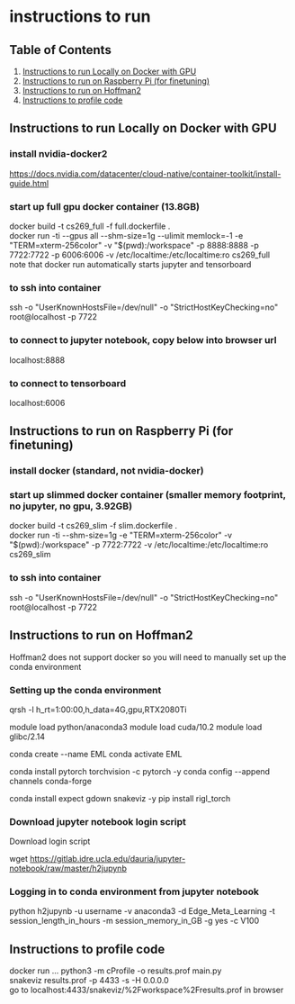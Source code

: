 # instructions to run

## Table of Contents
1. [Instructions to run Locally on Docker with GPU](#Instructions-to-run-Locally-on-Docker-with-GPU)
2. [Instructions to run on Raspberry Pi (for finetuning)](#Instructions-to-run-on-Raspberry-Pi-(for-finetuning))
3. [Instructions to run on Hoffman2](#Instructions-to-run-on-Hoffman2)
4. [Instructions to profile code](#Instructions-to-profile-code)

## Instructions to run Locally on Docker with GPU
### install nvidia-docker2
https://docs.nvidia.com/datacenter/cloud-native/container-toolkit/install-guide.html

### start up full gpu docker container (13.8GB)
docker build -t cs269_full -f full.dockerfile .  
docker run -ti --gpus all --shm-size=1g --ulimit memlock=-1 -e "TERM=xterm-256color" -v "$(pwd):/workspace" -p 8888:8888 -p 7722:7722 -p 6006:6006 -v /etc/localtime:/etc/localtime:ro cs269_full  
note that docker run automatically starts jupyter and tensorboard  

### to ssh into container
ssh -o "UserKnownHostsFile=/dev/null" -o "StrictHostKeyChecking=no" root@localhost -p 7722

### to connect to jupyter notebook, copy below into browser url
localhost:8888

### to connect to tensorboard
localhost:6006

## Instructions to run on Raspberry Pi (for finetuning)

### install docker (standard, not nvidia-docker)

### start up slimmed docker container (smaller memory footprint, no jupyter, no gpu, 3.92GB)
docker build -t cs269_slim -f slim.dockerfile .  
docker run -ti --shm-size=1g -e "TERM=xterm-256color" -v "$(pwd):/workspace" -p 7722:7722 -v /etc/localtime:/etc/localtime:ro cs269_slim  

### to ssh into container
ssh -o "UserKnownHostsFile=/dev/null" -o "StrictHostKeyChecking=no" root@localhost -p 7722

## Instructions to run on Hoffman2
Hoffman2 does not support docker so you will need to manually set up the conda environment

### Setting up the conda environment
qrsh -l h_rt=1:00:00,h_data=4G,gpu,RTX2080Ti

module load python/anaconda3
module load cuda/10.2
module load glibc/2.14

conda create --name EML
conda activate EML

conda install pytorch torchvision -c pytorch -y
conda config --append channels conda-forge
<!-- conda install numpy ninja cffi typing_extensions future dataclasses tqdm -y -->
conda install expect gdown snakeviz -y
pip install rigl_torch

### Download jupyter notebook login script
Download login script

wget https://gitlab.idre.ucla.edu/dauria/jupyter-notebook/raw/master/h2jupynb

### Logging in to conda environment from jupyter notebook
python h2jupynb -u username -v anaconda3 -d Edge_Meta_Learning -t session_length_in_hours -m session_memory_in_GB -g yes -c V100

## Instructions to profile code
docker run ... 
python3 -m cProfile -o results.prof main.py  
snakeviz results.prof -p 4433 -s -H 0.0.0.0  
go to localhost:4433/snakeviz/%2Fworkspace%2Fresults.prof in browser  